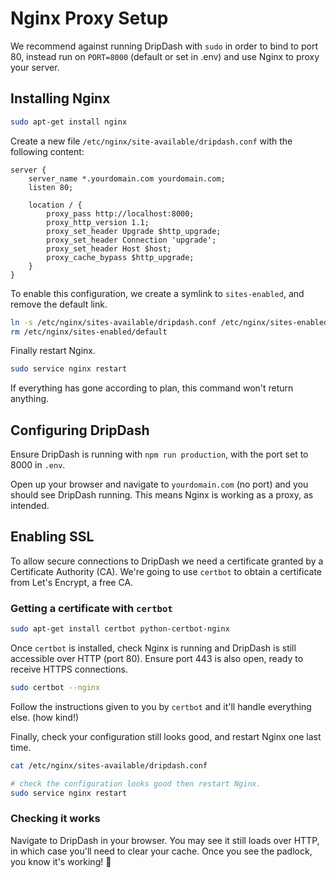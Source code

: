 # Nginx Proxy Setup

We recommend against running DripDash with `sudo` in order to bind to port 80, instead run on `PORT=8000` (default or set in .env) and use Nginx to proxy your server.

## Installing Nginx

```bash
sudo apt-get install nginx
```

Create a new file  `/etc/nginx/site-available/dripdash.conf` with the following content:

```nginx
server {
    server_name *.yourdomain.com yourdomain.com;
    listen 80;
    
    location / {
        proxy_pass http://localhost:8000;
        proxy_http_version 1.1;
        proxy_set_header Upgrade $http_upgrade;
        proxy_set_header Connection 'upgrade';
        proxy_set_header Host $host;
        proxy_cache_bypass $http_upgrade;
    }
}
```

To enable this configuration, we create a symlink to `sites-enabled`, and remove the default link.

```bash
ln -s /etc/nginx/sites-available/dripdash.conf /etc/nginx/sites-enabled/dripdash.conf
rm /etc/nginx/sites-enabled/default
```

Finally restart Nginx.

```bash
sudo service nginx restart
```

If everything has gone according to plan, this command won't return anything.

## Configuring DripDash

Ensure DripDash is running with `npm run production`, with the port set to 8000 in `.env`.

Open up your browser and navigate to `yourdomain.com` (no port) and you should see DripDash running. This means Nginx is working as a proxy, as intended.

## Enabling SSL

To allow secure connections to DripDash we need a certificate granted by a Certificate Authority (CA). We're going to use `certbot` to obtain a certificate from Let's Encrypt, a free CA.

### Getting a certificate with `certbot`

```bash
sudo apt-get install certbot python-certbot-nginx
```

Once `certbot` is installed, check Nginx is running and DripDash is still accessible over HTTP (port 80). Ensure port 443 is also open, ready to receive HTTPS connections.

```bash
sudo certbot --nginx
```

Follow the instructions given to you by `certbot` and it'll handle everything else. (how kind!)

Finally, check your configuration still looks good, and restart Nginx one last time.

```bash
cat /etc/nginx/sites-available/dripdash.conf

# check the configuration looks good then restart Nginx.
sudo service nginx restart
```

### Checking it works

Navigate to DripDash in your browser. You may see it still loads over HTTP, in which case you'll need to clear your cache. Once you see the padlock, you know it's working!  🎉
